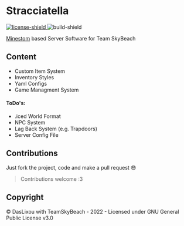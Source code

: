 [license-shield]: https://img.shields.io/github/license/TeamSkyBeach/Stracciatella?label=licensed%20under

[build-shield]: https://img.shields.io/github/workflow/status/TeamSkyBeach/Stracciatella/Build%20and%20Release

[license-link]: /LICENSE

# Stracciatella

[ ![license-shield] ][license-link] ![build-shield]

[Minestom](https://github.com/Minestom/Minestom) based Server Software for Team SkyBeach

## Content

* Custom Item System
* Inventory Styles
* Yaml Configs
* Game Managment System

#### ToDo's:

* .iced World Format
* NPC System
* Lag Back System (e.g. Trapdoors)
* Server Config File

## Contributions

Just fork the project, code and make a pull request 😎

> Contributions welcome :3

## Copyright

© DasLixou with TeamSkyBeach - 2022 - Licensed under GNU General Public License v3.0
